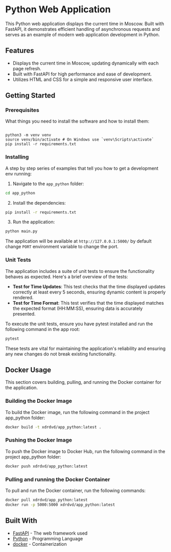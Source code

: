 # Python Web Application

This Python web application displays the current time in Moscow. Built with FastAPI, it demonstrates efficient handling of asynchronous requests and serves as an example of modern web application development in Python.

## Features

- Displays the current time in Moscow, updating dynamically with each page refresh.
- Built with FastAPI for high performance and ease of development.
- Utilizes HTML and CSS for a simple and responsive user interface.

## Getting Started

### Prerequisites

What things you need to install the software and how to install them:

```

python3 -m venv venv
source venv/bin/activate # On Windows use `venv\Scripts\activate`
pip install -r requirements.txt

```

### Installing

A step by step series of examples that tell you how to get a development env running:

1. Navigate to the `app_python` folder:

```bash
cd app_python
```

2. Install the dependencies:

```bash
pip install -r requirements.txt
```

3. Run the application:

```bash
python main.py
```

The application will be available at `http://127.0.0.1:5000/` by default change `PORT` environment variable to change the port.


### Unit Tests

The application includes a suite of unit tests to ensure the functionality behaves as expected. Here's a brief overview of the tests:

- **Test for Time Updates**: This test checks that the time displayed updates correctly at least every 5 seconds, ensuring dynamic content is properly rendered.
- **Test for Time Format**: This test verifies that the time displayed matches the expected format (HH:MM:SS), ensuring data is accurately presented.

To execute the unit tests, ensure you have pytest installed and run the following command in the app root:

```bash
pytest
```

These tests are vital for maintaining the application's reliability and ensuring any new changes do not break existing functionality.

## Docker Usage

This section covers building, pulling, and running the Docker container for the application.

### Building the Docker Image

To build the Docker image, run the following command in the project app_python folder:

```bash
docker build -t xdrdvd/app_python:latest .
```

### Pushing the Docker Image

To push the Docker image to Docker Hub, run the following command in the project app_python folder:

```bash
docker push xdrdvd/app_python:latest
```

### Pulling and running the Docker Container

To pull and run the Docker container, run the following commands:

```bash
docker pull xdrdvd/app_python:latest
docker run -p 5000:5000 xdrdvd/app_python:latest
```

## Built With

- [FastAPI](https://fastapi.tiangolo.com/) - The web framework used
- [Python](https://www.python.org/) - Programming Language
- [docker](https://www.docker.com/) - Containerization

```

```
